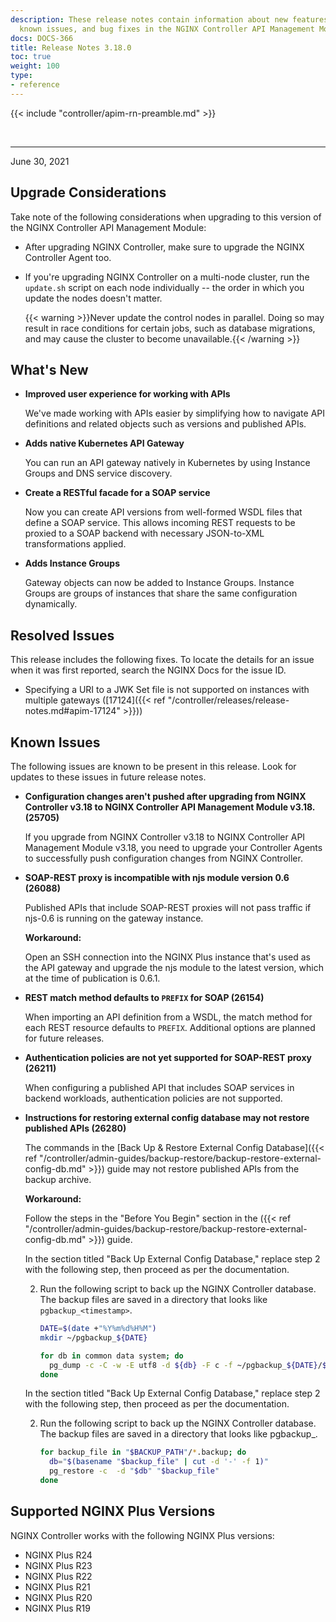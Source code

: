```yaml
---
description: These release notes contain information about new features, improvements,
  known issues, and bug fixes in the NGINX Controller API Management Module.
docs: DOCS-366
title: Release Notes 3.18.0
toc: true
weight: 100
type:
- reference
---
```


{{< include "controller/apim-rn-preamble.md" >}}

&nbsp;

---

June 30, 2021

## Upgrade Considerations

Take note of the following considerations when upgrading to this version of the NGINX Controller API Management Module:

- After upgrading NGINX Controller, make sure to upgrade the NGINX Controller Agent too.

- If you're upgrading NGINX Controller on a multi-node cluster, run the `update.sh` script on each node individually -- the order in which you update the nodes doesn't matter.

  {{< warning >}}Never update the control nodes in parallel. Doing so may result in race conditions for certain jobs, such as database migrations, and may cause the cluster to become unavailable.{{< /warning >}}

## What's New

- **Improved user experience for working with APIs**

  We've made working with APIs easier by simplifying how to navigate API definitions and related objects such as versions and published APIs.

- **Adds native Kubernetes API Gateway**

  You can run an API gateway natively in Kubernetes by using Instance Groups and DNS service discovery.

- **Create a RESTful facade for a SOAP service**

  Now you can create API versions from well-formed WSDL files that define a SOAP service. This allows incoming REST requests to be proxied to a SOAP backend with necessary JSON-to-XML transformations applied.

- **Adds Instance Groups**

  Gateway objects can now be added to Instance Groups. Instance Groups are groups of instances that share the same configuration dynamically.

## Resolved Issues

This release includes the following fixes. To locate the details for an issue when it was first reported, search the NGINX Docs for the issue ID.

- Specifying a URI to a JWK Set file is not supported on instances with multiple gateways ([17124]({{< ref "/controller/releases/release-notes.md#apim-17124" >}}))

## Known Issues

The following issues are known to be present in this release. Look for updates to these issues in future release notes.

- **Configuration changes aren't pushed after upgrading from NGINX Controller v3.18 to NGINX Controller API Management Module v3.18. (25705)**

  If you upgrade from NGINX Controller v3.18 to NGINX Controller API Management Module v3.18, you need to upgrade your Controller Agents to successfully push configuration changes from NGINX Controller.

- **SOAP-REST proxy is incompatible with njs module version 0.6 (26088)**

  Published APIs that include SOAP-REST proxies will not pass traffic if njs-0.6 is running on the gateway instance.

  **Workaround:**

  Open an SSH connection into the NGINX Plus instance that's used as the API gateway and upgrade the njs module to the latest version, which at the time of publication is 0.6.1.

- **REST match method defaults to `PREFIX` for SOAP (26154)**

  When importing an API definition from a WSDL, the match method for each REST resource defaults to `PREFIX`. Additional options are planned for future releases.

- **Authentication policies are not yet supported for SOAP-REST proxy (26211)**

  When configuring a published API that includes SOAP services in backend workloads, authentication policies are not supported.

- **Instructions for restoring external config database may not restore published APIs (26280)**

  The commands in the [Back Up & Restore External Config Database]({{< ref "/controller/admin-guides/backup-restore/backup-restore-external-config-db.md" >}}) guide may not restore published APIs from the backup archive.

  **Workaround:**

  Follow the steps in the "Before You Begin" section in the ({{< ref "/controller/admin-guides/backup-restore/backup-restore-external-config-db.md" >}}) guide.

  In the section titled "Back Up External Config Database," replace step 2 with the following step, then proceed as per the documentation.

  2. Run the following script to back up the NGINX Controller database. The backup files are saved in a directory that looks like `pgbackup_<timestamp>`.

      ```bash
      DATE=$(date +"%Y%m%d%H%M")
      mkdir ~/pgbackup_${DATE}

      for db in common data system; do
        pg_dump -c -C -w -E utf8 -d ${db} -F c -f ~/pgbackup_${DATE}/${db}-${DATE}.backup
      done
      ```

  In the section titled "Back Up External Config Database," replace step 2 with the following step, then proceed as per the documentation.

  2. Run the following script to back up the NGINX Controller database. The backup files are saved in a directory that looks like pgbackup_<timestamp>.

      ```bash
      for backup_file in "$BACKUP_PATH"/*.backup; do
        db="$(basename "$backup_file" | cut -d '-' -f 1)"
        pg_restore -c  -d "$db" "$backup_file"
      done
      ```

## Supported NGINX Plus Versions

NGINX Controller works with the following NGINX Plus versions:

- NGINX Plus R24
- NGINX Plus R23
- NGINX Plus R22
- NGINX Plus R21
- NGINX Plus R20
- NGINX Plus R19
